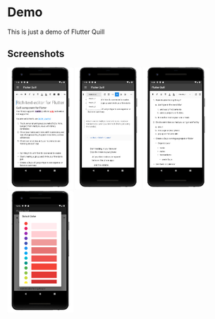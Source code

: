 # Demo

This is just a demo of Flutter Quill


## Screenshots

<img src="./assets/images/1.png" width="150" alt="Screenshot 1">
<img src="./assets/images/2.png" width="150" alt="Screenshot 2">
<img src="./assets/images/3.png" width="150" alt="Screenshot 3">
<img src="./assets/images/4.png" width="150" alt="Screenshot 4">